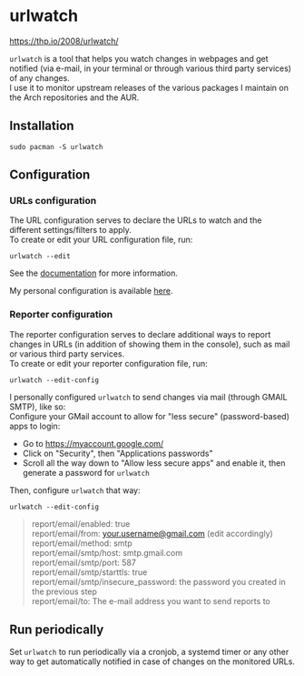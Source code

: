 # urlwatch
  
https://thp.io/2008/urlwatch/  
  
`urlwatch` is a tool that helps you watch changes in webpages and get notified (via e-mail, in your terminal or through various third party services) of any changes.  
I use it to monitor upstream releases of the various packages I maintain on the Arch repositories and the AUR.  

## Installation
  
```
sudo pacman -S urlwatch
```
  
## Configuration

### URLs configuration

The URL configuration serves to declare the URLs to watch and the different settings/filters to apply.  
To create or edit your URL configuration file, run:  
  
```
urlwatch --edit
```
  
See the [documentation](https://urlwatch.readthedocs.io/en/latest/introduction.html#jobs-and-filters) for more information.  
  
My personal configuration is available [here](https://github.com/Antiz96/Linux-Server/blob/main/Dotfiles/UrlWatch-conf.yaml).  
  
### Reporter configuration

The reporter configuration serves to declare additional ways to report changes in URLs (in addition of showing them in the console), such as mail or various third party services.  
To create or edit your reporter configuration file, run:  
  
```
urlwatch --edit-config
```
  
I personally configured `urlwatch` to send changes via mail (through GMAIL SMTP), like so:  
Configure your GMail account to allow for "less secure" (password-based) apps to login:  
- Go to https://myaccount.google.com/
- Click on "Security", then "Applications passwords"
- Scroll all the way down to "Allow less secure apps" and enable it, then generate a password for `urlwatch`
  
Then, configure `urlwatch` that way:  
```
urlwatch --edit-config
```
> report/email/enabled: true  
> report/email/from: your.username@gmail.com (edit accordingly)  
> report/email/method: smtp  
> report/email/smtp/host: smtp.gmail.com  
> report/email/smtp/port: 587  
> report/email/smtp/starttls: true  
> report/email/smtp/insecure_password: the password you created in the previous step  
> report/email/to: The e-mail address you want to send reports to  
  
## Run periodically

Set `urlwatch` to run periodically via a cronjob, a systemd timer or any other way to get automatically notified in case of changes on the monitored URLs.
